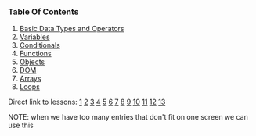 ### Table Of Contents

1. [Basic Data Types and Operators](#basic-data-types)
1. [Variables](#variables)
2. [Conditionals](#if)
3. [Functions](#functions)
4. [Objects](#objects)
5. [DOM](#dom)
6. [Arrays](#arrays)
7. [Loops](#loops)

Direct link to lessons: [1](#lesson1) [2](#lesson2) [3](#lesson3) [4](#lesson4) [5](#lesson5) [6](#lesson6) [7](#lesson7) [8](#lesson8) [9](#lesson9) [10](#lesson10) [11](#lesson11) [12](#lesson12) [13](#lesson13)

NOTE: when we have too many entries that don't fit on one screen we can use this <!-- .slide: style="font-size:80%" -->
